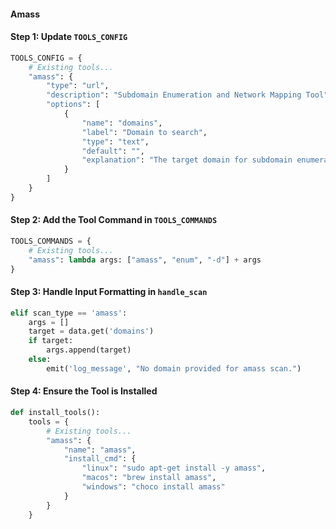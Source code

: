 #### Amass

#### Step 1: Update `TOOLS_CONFIG`

```python
TOOLS_CONFIG = {
    # Existing tools...
    "amass": {
        "type": "url",
        "description": "Subdomain Enumeration and Network Mapping Tool",
        "options": [
            {
                "name": "domains",
                "label": "Domain to search",
                "type": "text",
                "default": "",
                "explanation": "The target domain for subdomain enumeration."
            }
        ]
    }
}
```

#### Step 2: Add the Tool Command in `TOOLS_COMMANDS`

```python
TOOLS_COMMANDS = {
    # Existing tools...
    "amass": lambda args: ["amass", "enum", "-d"] + args
}
```

#### Step 3: Handle Input Formatting in `handle_scan`

```python
elif scan_type == 'amass':
    args = []
    target = data.get('domains')
    if target:
        args.append(target)
    else:
        emit('log_message', "No domain provided for amass scan.")
```

#### Step 4: Ensure the Tool is Installed

```python
def install_tools():
    tools = {
        # Existing tools...
        "amass": {
            "name": "amass",
            "install_cmd": {
                "linux": "sudo apt-get install -y amass",
                "macos": "brew install amass",
                "windows": "choco install amass"
            }
        }
    }
```

